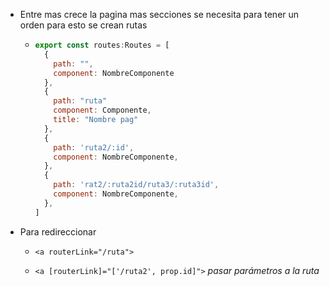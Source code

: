 - Entre mas crece la pagina mas secciones se necesita para tener un orden para esto se crean rutas

  - ```JavaScript
    export const routes:Routes = [
      {
        path: "",
        component: NombreComponente
      },
      {
        path: "ruta"
        component: Componente,
        title: "Nombre pag"
      },
      {
        path: 'ruta2/:id',
        component: NombreComponente,
      },
      {
        path: 'rat2/:ruta2id/ruta3/:ruta3id',
        component: NombreComponente,
      },
    ]

    ```

- Para redireccionar

  - `<a routerLink="/ruta">`

  - `<a [routerLink]="['/ruta2', prop.id]">` _pasar parámetros a la ruta_
